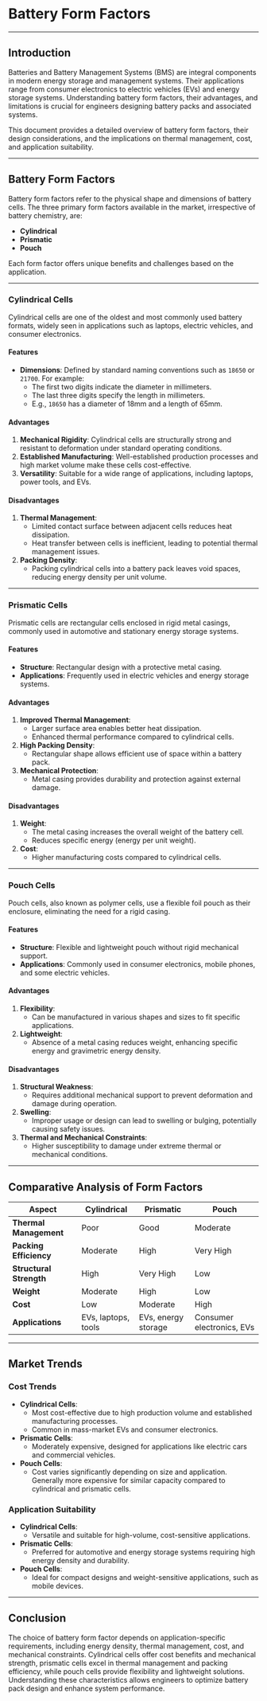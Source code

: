 # Battery Form Factors

---

## Introduction

Batteries and Battery Management Systems (BMS) are integral components in modern energy storage and management systems. Their applications range from consumer electronics to electric vehicles (EVs) and energy storage systems. Understanding battery form factors, their advantages, and limitations is crucial for engineers designing battery packs and associated systems.

This document provides a detailed overview of battery form factors, their design considerations, and the implications on thermal management, cost, and application suitability.

---

## Battery Form Factors

Battery form factors refer to the physical shape and dimensions of battery cells. The three primary form factors available in the market, irrespective of battery chemistry, are:

- **Cylindrical**
- **Prismatic**
- **Pouch**

Each form factor offers unique benefits and challenges based on the application.

---

### Cylindrical Cells

Cylindrical cells are one of the oldest and most commonly used battery formats, widely seen in applications such as laptops, electric vehicles, and consumer electronics.

#### Features
- **Dimensions**: Defined by standard naming conventions such as `18650` or `21700`. For example:
  - The first two digits indicate the diameter in millimeters.
  - The last three digits specify the length in millimeters.
  - E.g., `18650` has a diameter of 18mm and a length of 65mm.

#### Advantages
1. **Mechanical Rigidity**: Cylindrical cells are structurally strong and resistant to deformation under standard operating conditions.
2. **Established Manufacturing**: Well-established production processes and high market volume make these cells cost-effective.
3. **Versatility**: Suitable for a wide range of applications, including laptops, power tools, and EVs.

#### Disadvantages
1. **Thermal Management**:
   - Limited contact surface between adjacent cells reduces heat dissipation.
   - Heat transfer between cells is inefficient, leading to potential thermal management issues.
2. **Packing Density**:
   - Packing cylindrical cells into a battery pack leaves void spaces, reducing energy density per unit volume.

---

### Prismatic Cells

Prismatic cells are rectangular cells enclosed in rigid metal casings, commonly used in automotive and stationary energy storage systems.

#### Features
- **Structure**: Rectangular design with a protective metal casing.
- **Applications**: Frequently used in electric vehicles and energy storage systems.

#### Advantages
1. **Improved Thermal Management**:
   - Larger surface area enables better heat dissipation.
   - Enhanced thermal performance compared to cylindrical cells.
2. **High Packing Density**:
   - Rectangular shape allows efficient use of space within a battery pack.
3. **Mechanical Protection**:
   - Metal casing provides durability and protection against external damage.

#### Disadvantages
1. **Weight**:
   - The metal casing increases the overall weight of the battery cell.
   - Reduces specific energy (energy per unit weight).
2. **Cost**:
   - Higher manufacturing costs compared to cylindrical cells.

---

### Pouch Cells

Pouch cells, also known as polymer cells, use a flexible foil pouch as their enclosure, eliminating the need for a rigid casing.

#### Features
- **Structure**: Flexible and lightweight pouch without rigid mechanical support.
- **Applications**: Commonly used in consumer electronics, mobile phones, and some electric vehicles.

#### Advantages
1. **Flexibility**:
   - Can be manufactured in various shapes and sizes to fit specific applications.
2. **Lightweight**:
   - Absence of a metal casing reduces weight, enhancing specific energy and gravimetric energy density.

#### Disadvantages
1. **Structural Weakness**:
   - Requires additional mechanical support to prevent deformation and damage during operation.
2. **Swelling**:
   - Improper usage or design can lead to swelling or bulging, potentially causing safety issues.
3. **Thermal and Mechanical Constraints**:
   - Higher susceptibility to damage under extreme thermal or mechanical conditions.

---

## Comparative Analysis of Form Factors

| **Aspect**                 | **Cylindrical**            | **Prismatic**                 | **Pouch**                     |
|----------------------------|----------------------------|-------------------------------|-------------------------------|
| **Thermal Management**     | Poor                      | Good                          | Moderate                     |
| **Packing Efficiency**     | Moderate                  | High                          | Very High                    |
| **Structural Strength**    | High                      | Very High                     | Low                          |
| **Weight**                 | Moderate                  | High                          | Low                          |
| **Cost**                   | Low                       | Moderate                      | High                         |
| **Applications**           | EVs, laptops, tools       | EVs, energy storage           | Consumer electronics, EVs    |

---

## Market Trends

### Cost Trends
- **Cylindrical Cells**: 
  - Most cost-effective due to high production volume and established manufacturing processes.
  - Common in mass-market EVs and consumer electronics.
- **Prismatic Cells**: 
  - Moderately expensive, designed for applications like electric cars and commercial vehicles.
- **Pouch Cells**: 
  - Cost varies significantly depending on size and application. Generally more expensive for similar capacity compared to cylindrical and prismatic cells.

### Application Suitability
- **Cylindrical Cells**:
  - Versatile and suitable for high-volume, cost-sensitive applications.
- **Prismatic Cells**:
  - Preferred for automotive and energy storage systems requiring high energy density and durability.
- **Pouch Cells**:
  - Ideal for compact designs and weight-sensitive applications, such as mobile devices.

---

## Conclusion

The choice of battery form factor depends on application-specific requirements, including energy density, thermal management, cost, and mechanical constraints. Cylindrical cells offer cost benefits and mechanical strength, prismatic cells excel in thermal management and packing efficiency, while pouch cells provide flexibility and lightweight solutions. Understanding these characteristics allows engineers to optimize battery pack design and enhance system performance.

